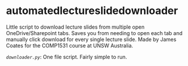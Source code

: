 # automatedlectureslidedownloader
Little script to download lecture slides from multiple open OneDrive/Sharepoint tabs. Saves you from needing to open each tab and manually click download for every single lecture slide. Made by James Coates for the COMP1531 course at UNSW Australia. 

*`downloader.py`*: One file script. Fairly simple to run.
